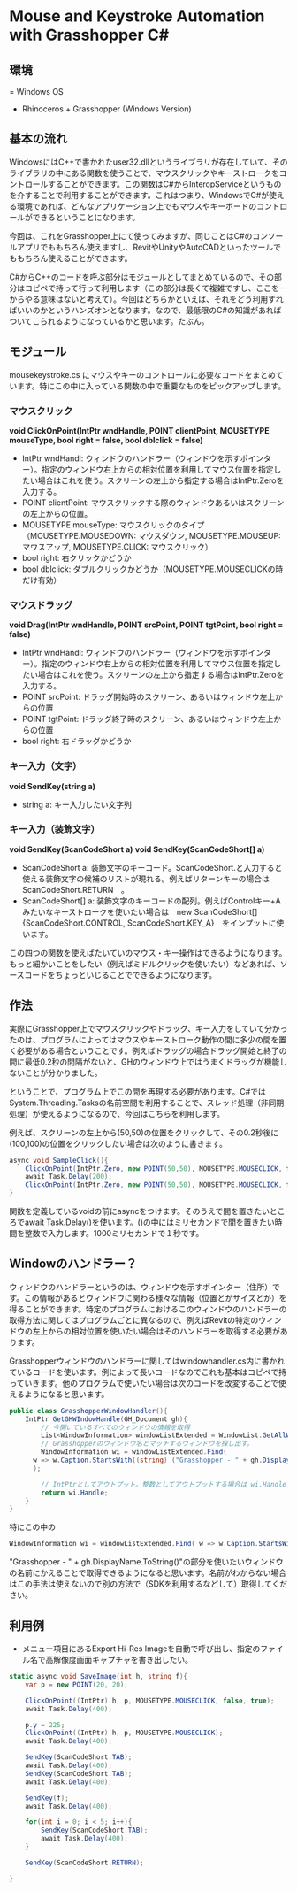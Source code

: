 # Mouse and Keystroke Automation with Grasshopper C#

## 環境

= Windows OS
- Rhinoceros + Grasshopper (Windows Version)

## 基本の流れ

WindowsにはC++で書かれたuser32.dllというライブラリが存在していて、そのライブラリの中にある関数を使うことで、マウスクリックやキーストロークをコントロールすることができます。この関数はC#からInteropServiceというものを介することで利用することができます。これはつまり、WindowsでC#が使える環境であれば、どんなアプリケーション上でもマウスやキーボードのコントロールができるということになります。

今回は、これをGrasshopper上にて使ってみますが、同じことはC#のコンソールアプリでももちろん使えますし、RevitやUnityやAutoCADといったツールでももちろん使えることができます。

C#からC++のコードを呼ぶ部分はモジュールとしてまとめているので、その部分はコピペで持って行って利用します（この部分は長くて複雑ですし、ここを一からやる意味はないと考えて）。今回はどちらかといえば、それをどう利用すればいいのかというハンズオンとなります。なので、最低限のC#の知識があればついてこられるようになっているかと思います。たぶん。

## モジュール

mousekeystroke.cs にマウスやキーのコントロールに必要なコードをまとめています。特にこの中に入っている関数の中で重要なものをピックアップします。

### マウスクリック
**void ClickOnPoint(IntPtr wndHandle, POINT clientPoint, MOUSETYPE mouseType, bool right = false, bool dblclick = false)**

- IntPtr wndHandl: ウィンドウのハンドラー（ウィンドウを示すポインター）。指定のウィンドウ右上からの相対位置を利用してマウス位置を指定したい場合はこれを使う。スクリーンの左上から指定する場合はIntPtr.Zeroを入力する。
- POINT clientPoint: マウスクリックする際のウィンドウあるいはスクリーンの左上からの位置。
- MOUSETYPE mouseType: マウスクリックのタイプ（MOUSETYPE.MOUSEDOWN: マウスダウン, MOUSETYPE.MOUSEUP: マウスアップ, MOUSETYPE.CLICK: マウスクリック）
- bool right: 右クリックかどうか
- bool dblclick: ダブルクリックかどうか（MOUSETYPE.MOUSECLICKの時だけ有効）

### マウスドラッグ
**void Drag(IntPtr wndHandle, POINT srcPoint, POINT tgtPoint, bool right = false)**

- IntPtr wndHandl: ウィンドウのハンドラー（ウィンドウを示すポインター）。指定のウィンドウ右上からの相対位置を利用してマウス位置を指定したい場合はこれを使う。スクリーンの左上から指定する場合はIntPtr.Zeroを入力する。
- POINT srcPoint: ドラッグ開始時のスクリーン、あるいはウィンドウ左上からの位置
- POINT tgtPoint: ドラッグ終了時のスクリーン、あるいはウィンドウ左上からの位置
- bool right: 右ドラッグかどうか

### キー入力（文字）
**void SendKey(string a)**

- string a: キー入力したい文字列

### キー入力（装飾文字）
**void SendKey(ScanCodeShort a)**
**void SendKey(ScanCodeShort[] a)**

- ScanCodeShort a: 装飾文字のキーコード。ScanCodeShort.と入力すると使える装飾文字の候補のリストが現れる。例えばリターンキーの場合は　ScanCodeShort.RETURN　。
- ScanCodeShort[] a: 装飾文字のキーコードの配列。例えばControlキー+Aみたいなキーストロークを使いたい場合は　new ScanCodeShort[]{ScanCodeShort.CONTROL, ScanCodeShort.KEY_A}　をインプットに使います。

この四つの関数を使えばたいていのマウス・キー操作はできるようになります。もっと細かいことをしたい（例えばミドルクリックを使いたい）などあれば、ソースコードをちょっといじることでできるようになります。


## 作法

実際にGrasshopper上でマウスクリックやドラッグ、キー入力をしていて分かったのは、プログラムによってはマウスやキーストローク動作の間に多少の間を置く必要がある場合ということです。例えばドラッグの場合ドラッグ開始と終了の間に最低0.2秒の間隔がないと、GHのウィンドウ上ではうまくドラッグが機能しないことが分かりました。

ということで、プログラム上でこの間を再現する必要があります。C#ではSystem.Threading.Tasksの名前空間を利用することで、スレッド処理（非同期処理）が使えるようになるので、今回はこちらを利用します。

例えば、スクリーンの左上から(50,50)の位置をクリックして、その0.2秒後に(100,100)の位置をクリックしたい場合は次のように書きます。

```csharp
async void SampleClick(){
    ClickOnPoint(IntPtr.Zero, new POINT(50,50), MOUSETYPE.MOUSECLICK, false, false);
    await Task.Delay(200);
    ClickOnPoint(IntPtr.Zero, new POINT(50,50), MOUSETYPE.MOUSECLICK, false, false);
}
```

関数を定義しているvoidの前にasyncをつけます。そのうえで間を置きたいところでawait Task.Delay()を使います。()の中にはミリセカンドで間を置きたい時間を整数で入力します。1000ミリセカンドで１秒です。

## Windowのハンドラー？

ウィンドウのハンドラーというのは、ウィンドウを示すポインター（住所）です。この情報があるとウィンドウに関わる様々な情報（位置とかサイズとか）を得ることができます。特定のプログラムにおけるこのウィンドウのハンドラーの取得方法に関してはプログラムごとに異なるので、例えばRevitの特定のウィンドウの左上からの相対位置を使いたい場合はそのハンドラーを取得する必要があります。

Grasshopperウィンドウのハンドラーに関してはwindowhandler.cs内に書かれているコードを使います。例によって長いコードなのでこれも基本はコピペで持っていきます。他のプログラムで使いたい場合は次のコードを改変することで使えるようになると思います。

```csharp
public class GrasshopperWindowHandler(){
    IntPtr GetGHWIndowHandle(GH_Document gh){
        // 今開いているすべてのウィンドウの情報を取得
        List<WindowInformation> windowListExtended = WindowList.GetAllWindowsExtendedInfo();
        // Grasshopperのウィンドウ名とマッチするウィンドウを探し出す。
        WindowInformation wi = windowListExtended.Find(
      w => w.Caption.StartsWith((string) ("Grasshopper - " + gh.DisplayName.ToString()))
      );

        // IntPtrとしてアウトプット。整数としてアウトプットする場合は wi.Handle.ToInt64() を使う。
        return wi.Handle;
    }
}
```

特にこの中の 
```csharp
WindowInformation wi = windowListExtended.Find( w => w.Caption.StartsWith((string) ("Grasshopper - " + gh.DisplayName.ToString())));
```
"Grasshopper - " + gh.DisplayName.ToString()"の部分を使いたいウィンドウの名前にかえることで取得できるようになると思います。名前がわからない場合はこの手法は使えないので別の方法で（SDKを利用するなどして）取得してください。


## 利用例

- メニュー項目にあるExport Hi-Res Imageを自動で呼び出し、指定のファイル名で高解像度画面キャプチャを書き出したい。

```csharp
static async void SaveImage(int h, string f){
    var p = new POINT(20, 20);

    ClickOnPoint((IntPtr) h, p, MOUSETYPE.MOUSECLICK, false, true);
    await Task.Delay(400);

    p.y = 225;
    ClickOnPoint((IntPtr) h, p, MOUSETYPE.MOUSECLICK);
    await Task.Delay(400);

    SendKey(ScanCodeShort.TAB);
    await Task.Delay(400);
    SendKey(ScanCodeShort.TAB);
    await Task.Delay(400);

    SendKey(f);
    await Task.Delay(400);

    for(int i = 0; i < 5; i++){
        SendKey(ScanCodeShort.TAB);
        await Task.Delay(400);
    }

    SendKey(ScanCodeShort.RETURN);

}
```
